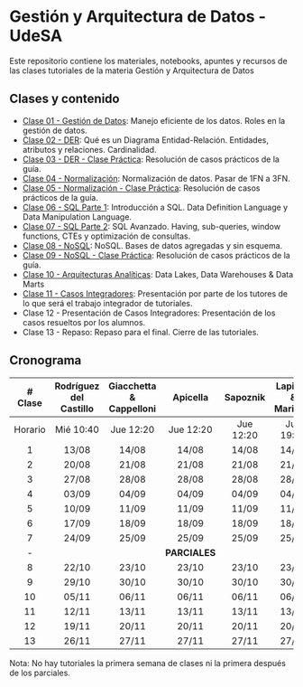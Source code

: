 # Gestión y Arquitectura de Datos - UdeSA

Este repositorio contiene los materiales, notebooks, apuntes y recursos de las clases tutoriales de la materia Gestión y Arquitectura de Datos

## Clases y contenido

- [Clase 01 - Gestión de Datos](/Clase%2001%20-%20Gestión%20de%20Datos/): Manejo eficiente de los datos. Roles en la gestión de datos.
- [Clase 02 - DER](/Clase%2002%20-%20DER/): Qué es un Diagrama Entidad-Relación. Entidades, atributos y relaciones. Cardinalidad.
- [Clase 03 - DER - Clase Práctica](/Clase%2003%20-%20DER%20-%20Clase%20Práctica/): Resolución de casos prácticos de la guía. 
- [Clase 04 - Normalización](/Clase%2004%20-%20Normalización/): Normalización de datos. Pasar de 1FN a 3FN.
- [Clase 05 - Normalización - Clase Práctica](/Clase%2005%20-%20Normalización%20-%20Clase%20Práctica/): Resolución de casos prácticos de la guía.
- [Clase 06 - SQL Parte 1](/Clase%2006%20-%20SQL%20Parte%201/): Introducción a SQL. Data Definition Language y Data Manipulation Language.
- [Clase 07 - SQL Parte 2](/Clase%2007%20-%20SQL%20Parte%202/): SQL Avanzado. Having, sub-queries, window functions, CTEs y optimización de consultas.
- [Clase 08 - NoSQL](/Clase%2008%20-%20NoSQL/): NoSQL. Bases de datos agregadas y sin esquema.
- [Clase 09 - NoSQL - Clase Práctica](/Clase%2009%20-%20NoSQL%20-%20Clase%20Práctica/): Resolución de casos prácticos de la guía.
- [Clase 10 - Arquitecturas Analíticas](/Clase%2010%20-%20Arquitecturas%20Analíticas/): Data Lakes, Data Warehouses & Data Marts
- [Clase 11 - Casos Integradores](/Clase%2011%20-%20Casos%20Integradores/): Presentación por parte de los tutores de lo que será el trabajo integrador de tutoriales.
- Clase 12 - Presentación de Casos Integradores: Presentación de los casos resueltos por los alumnos.
- Clase 13 - Repaso: Repaso para el final. Cierre de las tutoriales.

## Cronograma

| # Clase | Rodríguez del Castillo | Giacchetta & Cappelloni | Apicella | Sapoznik | Lapidus & Marinelli | Rodríguez del Castillo |
|:------:|:-----------------:|:------------------------------------:|:------------------------:|:----------------------:|:-----------------:|:------------------------------------:|
| Horario | Mié 10:40 | Jue 12:20 | Jue 12:20 | Jue 12:20 | Jue 19:00 | Vie 10:40 |
|   1    | 13/08 | 14/08 | 14/08 | 14/08 | 14/08 | 15/08 |
|   2    | 20/08 | 21/08 | 21/08 | 21/08 | 21/08 | 22/08 |
|   3    | 27/08 | 28/08 | 28/08 | 28/08 | 28/08 | 29/08 |
|   4    | 03/09 | 04/09 | 04/09 | 04/09 | 04/09 | 05/09 |
|   5    | 10/09 | 11/09 | 11/09 | 11/09 | 11/09 | 12/09 |
|   6    | 17/09 | 18/09 | 18/09 | 18/09 | 18/09 | 19/09 |
|   7    | 24/09 | 25/09 | 25/09 | 25/09 | 25/09 | 26/09 |
|   -    |       |       | **PARCIALES** |       |       |
|   8    | 22/10 | 23/10 | 23/10 | 23/10 | 23/10 | 24/10 |
|   9    | 29/10 | 30/10 | 30/10 | 30/10 | 30/10 | 31/10 |
|   10   | 05/11 | 06/11 | 06/11 | 06/11 | 06/11 | 07/10 |
|   11   | 12/11 | 13/11 | 13/11 | 13/11 | 13/11 | 14/11 |
|   12   | 19/11 | 20/11 | 20/11 | 20/11 | 20/11 | 21/11 |
|   13   | 26/11 | 27/11 | 27/11 | 27/11 | 27/11 | 28/11 |

Nota: No hay tutoriales la primera semana de clases ni la primera después de los parciales.